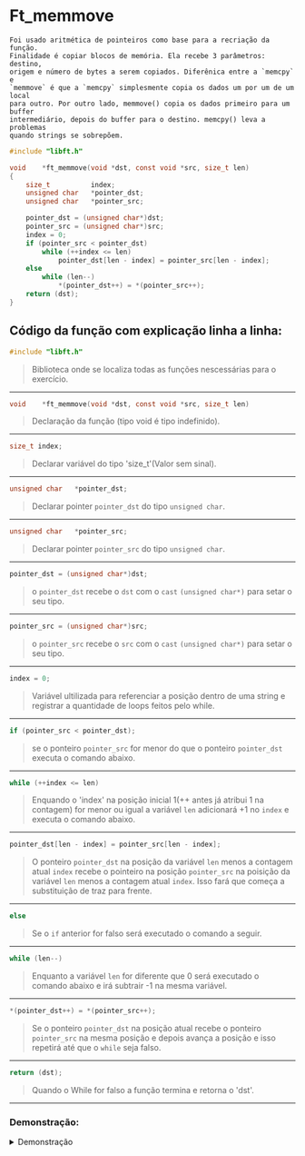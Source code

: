# Ft_memmove   
```
Foi usado aritmética de pointeiros como base para a recriação da função.
Finalidade é copiar blocos de memória. Ela recebe 3 parâmetros: destino, 
origem e número de bytes a serem copiados. Diferênica entre a `memcpy` e 
`memmove` é que a `memcpy` simplesmente copia os dados um por um de um local 
para outro. Por outro lado, memmove() copia os dados primeiro para um buffer 
intermediário, depois do buffer para o destino. memcpy() leva a problemas 
quando strings se sobrepõem.
```
```c   
#include "libft.h"

void	*ft_memmove(void *dst, const void *src, size_t len)
{
	size_t			index;
	unsigned char	*pointer_dst;
	unsigned char	*pointer_src;

	pointer_dst = (unsigned char*)dst;
	pointer_src = (unsigned char*)src;
	index = 0;
	if (pointer_src < pointer_dst)
		while (++index <= len)
			pointer_dst[len - index] = pointer_src[len - index];
	else
		while (len--)
			*(pointer_dst++) = *(pointer_src++);
	return (dst);
}
```
## Código da função com explicação linha a linha:

```c
#include "libft.h"
``` 
>Biblioteca onde se localiza todas as funções nescessárias para o exercício.
---
```c
void	*ft_memmove(void *dst, const void *src, size_t len)
``` 
>Declaração da função (tipo void é tipo indefinido).
---
```c
size_t index; 
```
>Declarar variável do tipo 'size_t'(Valor sem sinal).
---
```c
unsigned char	*pointer_dst;
```
>Declarar pointer `pointer_dst` do tipo `unsigned char`.
---
```c
unsigned char	*pointer_src;
```
>Declarar pointer `pointer_src` do tipo `unsigned char`.
---
```c
pointer_dst = (unsigned char*)dst;
```
>o `pointer_dst` recebe o `dst` com o `cast` `(unsigned char*)` para setar o seu tipo.
---
```c
pointer_src = (unsigned char*)src;
```
>o `pointer_src` recebe o `src` com o `cast` `(unsigned char*)` para setar o seu tipo.
---
```c
index = 0;
```
>Variável ultilizada para referenciar a posição dentro de uma string e registrar a quantidade de loops feitos pelo while.
---
```c
if (pointer_src < pointer_dst);
```
>se o ponteiro `pointer_src` for menor do que o ponteiro `pointer_dst` executa o comando abaixo.
---
```c
while (++index <= len)
```
 >Enquando o 'index' na posição inicial 1(++ antes já atribui 1 na contagem) for menor ou igual a variável `len` adicionará +1 no `index` e executa o comando abaixo.
---
```c
pointer_dst[len - index] = pointer_src[len - index];
```
 >O ponteiro `pointer_dst` na posição da variável `len` menos a contagem atual `index` recebe o pointeiro na posição `pointer_src` na poisição da variável `len` menos a contagem atual `index`. Isso fará que começa a substituição de traz para frente.
---
```c
else
```
 >Se o `if` anterior for falso será executado o comando a seguir.
---
```c
while (len--)
```
 >Enquanto a variável `len` for diferente que 0 será executado o comando abaixo e irá subtrair -1 na mesma variável.
---
```c
*(pointer_dst++) = *(pointer_src++);
```
 >Se o ponteiro `pointer_dst` na posição atual recebe o ponteiro `pointer_src` na mesma posição e depois avança a posição e isso repetirá até que o `while` seja falso.
---
```c
return (dst); 
```
>Quando o While for falso a função termina e retorna o 'dst'.
---


### Demonstração:

<details>
<summary>Demonstração</summary>
![image](https://github.com/Alef-Matos/42_lisboa/blob/master/libft_comment/Ft_strchr/)
</details>

